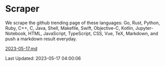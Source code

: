 # Scraper

We scrape the github trending page of these languages: Go, Rust, Python, Ruby, C++, C, Java, Shell, Makefile, Swift, Objective-C, Kotlin, Jupyter-Notebook, HTML, JavaScript, TypeScript, CSS, Vue, TeX, Markdown, and push a markdown result everyday.

[2023-05-17.md](https://github.com/yangwenmai/github-trending-backup/blob/master/2023-05-17.md)

Last Updated: 2023-05-17 04:00:06